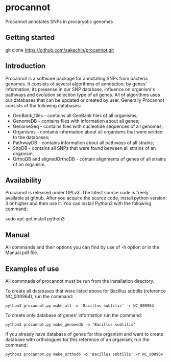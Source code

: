 # procannot

Procannot annotates SNPs in procaryotic genomes

## Getting started

git clone https://github.com/aakechin/procannot.git

## Introduction

Procannot is a software package for annotating SNPs from bacteria genomes. It consists of several algorithms of annotation: by genes' information, its presense in our SNP database, influence on organism's pathways and evolution selection type of all genes. All of algorithms uses our databases that can be updated or created by user. Generally Procannot consists of the following databases:
* GenBank_files - contains all GenBank files of all organisms;
* GenomeDB - contains files with information about all genes;
* GenomeSeq - contains files with nucleotide sequences of all genomes;
* Organisms - contains information about all organisms that were written to the databases;
* PathwayDB - contains information about all pathways of all strains;
* SnpDB - contains all SNPs that were found between all strains of an organism;
* OrthoDB and alignedOrthoDB - contain alignments of genes of all strains of an organism.

## Availability

Procannot is released under GPLv3. The latest source code is freely available at github. After you acquire the source code, install python version 3 or higher and then use it. You can install Python3 with the following command:

sudo apt-get install python3

## Manual

All commands and their options you can find by use of -h option or in the Manual.pdf file.

## Examples of use

All commnads of procannot must be run from the installation directory.

To create all databases that were listed above for Bacillus subtilis (reference NC_000964), run the command:

```python3 procannot.py make_all -o 'Bacillus subtilis' -r NC_000964```

To create only database of genes' information run the command:

```python3 procannot.py make_genomedb -o 'Bacillus subtilis'```

If you already have database of genes for this organism and want to create database with orthologues for this reference of an organism, run the command:

```python3 procannot.py make_orthodb -o 'Bacillus subtilis' -r NC_000964```


